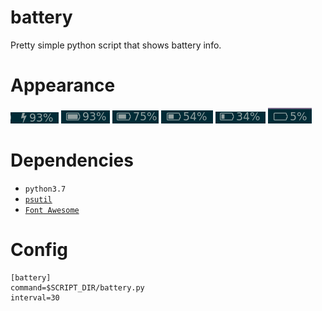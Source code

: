 # battery

Pretty simple python script that shows battery info.
# Appearance
![](images/charge.png)
![](images/full.png)
![](images/three-quarters.png)
![](images/half.png)
![](images/quarter.png)
![](images/empty.png)


# Dependencies

* `python3.7`
* [`psutil`](https://github.com/giampaolo/psutil) 
* [`Font Awesome`](https://github.com/FortAwesome/Font-Awesome)

# Config

```
[battery]
command=$SCRIPT_DIR/battery.py
interval=30
```
